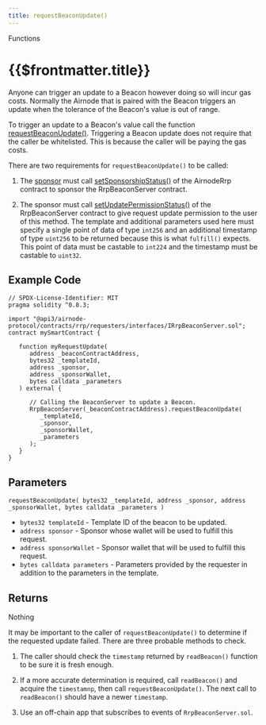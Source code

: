 ```yaml
---
title: requestBeaconUpdate()
---
```


<TitleSpan>Functions</TitleSpan>

# {{$frontmatter.title}}

<TocHeader />
<TOC class="table-of-contents" :include-level="[2,3]" />

Anyone can trigger an update to a Beacon however doing so will incur gas costs.
Normally the Airnode that is paired with the Beacon triggers an update when the
tolerance of the Beacon's value is out of range.

To trigger an update to a Beacon's value call the function
[requestBeaconUpdate()](https://github.com/api3dao/airnode/blob/master/packages/airnode-protocol/contracts/rrp/requesters/RrpBeaconServer.sol#L184-L232).
Triggering a Beacon update does not require that the caller be whitelisted. This
is because the caller will be paying the gas costs.

There are two requirements for `requestBeaconUpdate()` to be called:

1. The [sponsor](../../../airnode/v0.4/concepts/sponsor.md) must call
   [setSponsorshipStatus()](https://github.com/api3dao/airnode/blob/master/packages/airnode-protocol/contracts/rrp/AirnodeRrp.sol#L36-L58)
   of the AirnodeRrp contract to sponsor the RrpBeaconServer contract.

2. The sponsor must call
   [setUpdatePermissionStatus()](https://github.com/api3dao/airnode/blob/master/packages/airnode-protocol/contracts/rrp/requesters/RrpBeaconServer.sol#L169-L182)
   of the RrpBeaconServer contract to give request update permission to the user
   of this method. The template and additional parameters used here must specify
   a single point of data of type `int256` and an additional timestamp of type
   `uint256` to be returned because this is what `fulfill()` expects. This point
   of data must be castable to `int224` and the timestamp must be castable to
   `uint32`.

## Example Code

```solidity
// SPDX-License-Identifier: MIT
pragma solidity ^0.8.3;

import "@api3/airnode-protocol/contracts/rrp/requesters/interfaces/IRrpBeaconServer.sol";
contract mySmartContract {

   function myRequestUpdate(
      address _beaconContractAddress,
      bytes32 _templateId,
      address _sponsor,
      address _sponsorWallet,
      bytes calldata _parameters
   ) external {

      // Calling the BeaconServer to update a Beacon.
      RrpBeaconServer(_beaconContractAddress).requestBeaconUpdate(
         _templateId,
         _sponsor,
         _sponsorWallet,
         _parameters
      );
   }
}
```

## Parameters

`requestBeaconUpdate( bytes32 _templateId, address _sponsor, address _sponsorWallet, bytes calldata _parameters )`

- `bytes32 templateId` - Template ID of the beacon to be updated.
- `address sponsor` - Sponsor whose wallet will be used to fulfill this request.
- `address sponsorWallet` - Sponsor wallet that will be used to fulfill this
  request.
- `bytes calldata parameters` - Parameters provided by the requester in addition
  to the parameters in the template.

## Returns

Nothing

It may be important to the caller of `requestBeaconUpdate()` to determine if the
requested update failed. There are three probable methods to check.

1. The caller should check the `timestamp` returned by `readBeacon()` function
   to be sure it is fresh enough.

2. If a more accurate determination is required, call `readBeacon()` and acquire
   the `timestamnp`, then call `requestBeaconUpdate()`. The next call to
   `readBeacon()` should have a newer `timestamp`.

3. Use an off-chain app that subscribes to events of `RrpBeaconServer.sol`.
